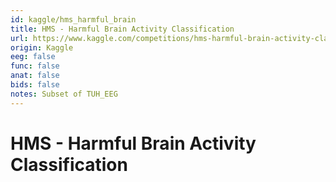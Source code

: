 ```yaml
---
id: kaggle/hms_harmful_brain
title: HMS - Harmful Brain Activity Classification
url: https://www.kaggle.com/competitions/hms-harmful-brain-activity-classification/data
origin: Kaggle
eeg: false
func: false
anat: false
bids: false
notes: Subset of TUH_EEG
---
```


# HMS - Harmful Brain Activity Classification
